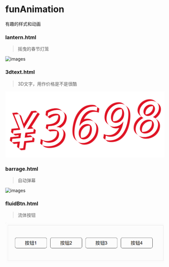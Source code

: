 # funAnimation
有趣的样式和动画

### lantern.html
> 摇曳的春节灯笼

![images](./preview/lantern.gif)

### 3dtext.html
> 3D文字，用作价格是不是很酷

![images](./preview/3dtext.png)

### barrage.html
> 自动弹幕

![images](./preview/barrage.gif)

### fluidBtn.html
> 流体按钮

![images](./preview/fluidBtn.gif)